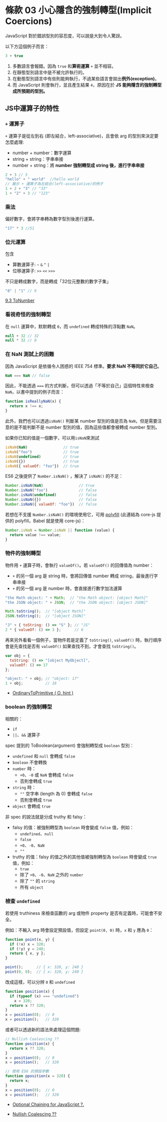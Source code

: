 # 條款 03 小心隱含的強制轉型(Implicit Coercions)

JavaScript 對於錯誤型別的容忍度，可以說是大到令人驚訝。

以下方這個例子而言： 

```javascript
3 + true
```

1. 多數語言會報錯。因為 `true` 和**算術運算** `+` 並不相容。
2. 在靜態型別語言中是不被允許執行的。
3. 在動態型別語言中有些則能夠執行，不過某些語言會拋出**例外(exception)**。
4. 而 JavaScript 則會執行，並且產生結果 `4`，原因在於 **JS 能夠隱含的強制轉型成所預期的型別。**

## JS中運算子的特性

### `+` 運算子

 `+` 運算子是從左到右 (即左結合，left-associative)，且會依 arg 的型別來決定要怎麼處理:
- number + number：數字運算
- string + string：字串串接
- number + string：將 **number 強制轉型成 string 後，進行字串串接**

```javascript
2 + 3 // 5
"hello" + " world"  //hello world
// 展示 + 運算子為左結合(left-associative)的例子 
1 + 2 + "3" // "33"
1 + "2" + 3 // "123" 
```
### 乘法

偏好數字，會將字串轉為數字型別後進行運算。

```javascript
"17" * 3 //51
```

### 位元運算

包含
- 算數運算子: `~` `&` `^` `|`
- 位移運算子: `>>` `<<` `>>>`

不只是轉成數字，而是轉成「32位元整數的數字子集」

```javascript
"8" | "1" // 9
```

[9.3 ToNumber](https://www.ecma-international.org/ecma-262/5.1/#sec-9.3)

### 看視奇怪的強制轉型

在 `null` 運算中，默默轉成 `0`，而 `undefined` 轉成特殊的浮點數 `NaN`。

```javascript
null + 32 // 32
null * 32 // 0
```

### 在 NaN 測試上的困難

因為 JavaScript 是依循令人困惑的 IEEE 754 標準。**要求 NaN 不等同於它自己**。

```javascript
NaN === NaN // false
```

因此，不能透過 `===` 的方式判斷，但可以透過「不等於自己」這個特性來檢查 `NaN`，以書中提到的例子而言：

```javascript
function isReallyNaN(x) {
  return x !== x;
}
```

此外，我們也可以透過`isNaN()` 判斷某 number 型別的值是否為 `NaN`，但是需要注意的是不能判斷不是 number 型別的值，因為這些值都會被轉成 number 型別。

如果你已知的值是一個數字，可以用`isNaN`來測試

```javascript
isNaN(NaN)                // true
isNaN("foo")              // true
isNaN(undefined)          // true
isNaN({})                 // true
isNaN({ valueOf: "foo"})  // true
```

ES6 之後提供了 `Number.isNaN()` ，解決了 `isNaN()` 的不足：

```javascript
Number.isNaN(NaN)                // true
Number.isNaN("foo")              // false
Number.isNaN(undefined)          // false
Number.isNaN({})                 // false
Number.isNaN({ valueOf: "foo"})  // false
```

若想在不支援 `Number.isNaN()` 的環境使用它，可用 [polyfill](https://github.com/zloirock/core-js/blob/master/packages/core-js/modules/es.number.is-nan.js) (此連結為 core-js 提供的 polyfill，Babel 就是使用 core-js)：

```javascript
Number.isNaN = Number.isNaN || function (value) {     
  return value !== value;
}
```

### 物件的強制轉型

物件用 `+` 運算子時，會執行 `valueOf()`。若 `valueOf()` 的回傳值為 number：
- `+` 的另一個 arg 是 string 時，會將回傳值 number 轉成 string，最後進行字串串接
- `+` 的另一個 arg 是 number 時，會直接進行數字加法運算

```javascript
"the Math object: " + Math;  // "the Math object: [object Math]"
"the JSON object: " + JSON;  // "the JSON object: [object JSON]"

Math.toString();  // "[object Math]"
JSON.toString();  // "[object JSON]"

"J" + { toString: () => "S" }; // "JS"
2 * { valueOf: () => 3 };      // 6
```

再來另外看看一個例子，當物件若是定義了 `toString()`, `valueOf()` 時，執行順序會是先查找是否有 `valueOf()` 如果查找不到，才會查找 `toString()`。

```javascript
var obj = {
  toString: () => "[object MyObject]",
  valueOf: () => 17
};

"object: " + obj; // "object: 17"
1 + obj;          // 18
```

- [OrdinaryToPrimitive ( O, hint )](https://read262.netlify.app/abstract-operations/type-conversion#sec-ordinarytoprimitive)

### boolean 的強制轉型

相關的：
- `if`
- `||`、`&&` 運算子

spec 提到的 ToBoolean(argument) 會強制轉型成 `boolean` 型別：
- `undefined` 和 `null` 會轉成 `false`
- `boolean` 不會轉換
- `number` 時：
  - `+0`、`-0` 或 `NaN` 會轉成 `false`
  - 否則會轉成 `true`
- `string` 時：
  - `""` 空字串 (length 為 0) 會轉成 `false`
  - 否則會轉成 `true`
- `object` 會轉成 `true`

非 spec 的說法就是分成 truthy 和 falsy：
- falsy 的值：被強制轉型為 `boolean` 時會變成 `false` 值，例如：
  - `undefined`、`null`
  - `false`
  - `+0`、`-0`、`NaN`
  - `""`
- truthy 的值：falsy 的值之外的其他值被強制轉型為 `boolean` 時會變成 `true` 值，例如：
  - `true`
  - 除了 `+0`、`-0`、`NaN` 之外的 `number`
  - 除了 `""` 的 `string`
  - 所有 `object`

### 檢查 `undefined`

若使用 truthiness 來檢查函數的 arg 或物件 property 是否有定義時，可能會不安全。

例如：不輸入 arg 時會設定預設值，但設定 `point(0, 0)` 時，`x` 和 `y` 應為 `0`：

```javascript
function point(x, y) {
  if (!x) x = 320;
  if (!y) y = 240;
  return { x, y };
}

point();      // { x: 320, y: 240 }
point(0, 0);  // { x: 320, y: 240 }
```

改成這樣，可以分辨 `0` 和 `undefined`

```javascript
function position(x) {
  if (typeof (x) === "undefined")
    x = 320;
  return x ?? 320;
}
x = position(0);  // 0
x = position();   // 320
```

或者可以透過新的語法來處理這個問題:

```javascript
// Nullish Coalescing ??
function position(x) {
  return x ?? 320;
}
x = position(0);  // 0
x = position();   // 320
```

```javascript
// 使用 ES6 的預設參數
function pposition(x = 320) {
  return x;
}
x = position(0);  // 0
x = position();   // 320
```

- [Optional Chaining for JavaScript ?.](https://github.com/tc39/proposal-optional-chaining#optional-chaining-for-javascript)

- [Nullish Coalescing ??](https://github.com/tc39/proposal-nullish-coalescing)
